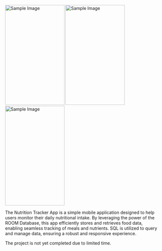 <img src="https://github.com/user-attachments/assets/3b00a46c-71eb-4d2d-95ba-fd3ffa2d0a55" alt="Sample Image" width="191.5" height="322.5">             <img src="https://github.com/user-attachments/assets/772beb2f-e4fc-4256-8493-59677680189e" alt="Sample Image" width="191.5" height="322.5">             <img src="https://github.com/user-attachments/assets/a3c512be-7fb8-40eb-9219-d24436c6bf65" alt="Sample Image" width="191.5" height="322.5">

The Nutrition Tracker App is a simple mobile application designed to help users monitor their daily nutritional intake. By leveraging the power of the ROOM Database, this app efficiently stores and retrieves food data, enabling seamless tracking of meals and nutrients. SQL is utilized to query and manage data, ensuring a robust and responsive experience. 

The project is not yet completed due to limited time.




